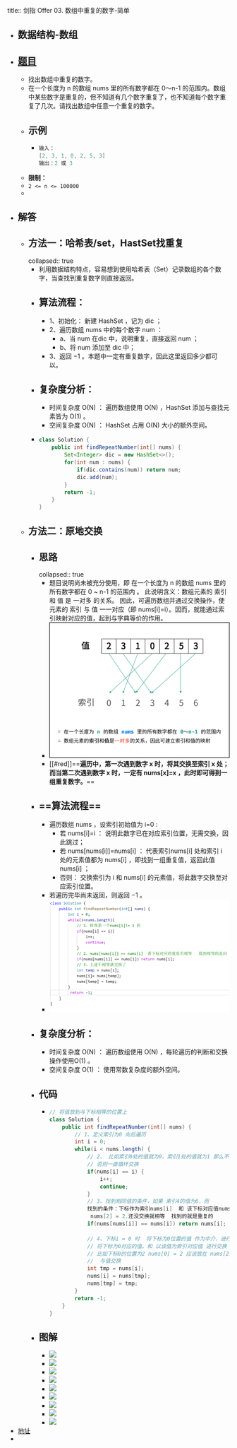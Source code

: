 title:: 剑指 Offer 03. 数组中重复的数字-简单

- ## 数据结构-数组
- ## [题目](https://leetcode.cn/problems/shu-zu-zhong-zhong-fu-de-shu-zi-lcof/)
	- 找出数组中重复的数字。
	- 在一个长度为 n 的数组 nums 里的所有数字都在 0～n-1 的范围内。数组中某些数字是重复的，但不知道有几个数字重复了，也不知道每个数字重复了几次。请找出数组中任意一个重复的数字。
	- ## 示例
		- ```java
		  输入：
		  [2, 3, 1, 0, 2, 5, 3]
		  输出：2 或 3 
		  ```
	- **限制：**
	- `2 <= n <= 100000`
	-
- ## 解答
	- ## 方法一：哈希表/set，HastSet找重复
	  collapsed:: true
		- 利用数据结构特点，容易想到使用哈希表（Set）记录数组的各个数字，当查找到重复数字则直接返回。
		- ## 算法流程：
			- 1、初始化： 新建 HashSet ，记为 dic ；
			- 2、遍历数组 nums 中的每个数字 num ：
				- a、当 num 在dic 中，说明重复，直接返回 num ；
				- b、将 num 添加至 dic 中；
			- 3、返回 −1 。本题中一定有重复数字，因此这里返回多少都可以。
		- ## 复杂度分析：
			- 时间复杂度 O(N) ： 遍历数组使用 O(N) ，HashSet 添加与查找元素皆为 O(1) 。
			- 空间复杂度 O(N) ： HashSet 占用 O(N) 大小的额外空间。
		- ```java
		  class Solution {
		      public int findRepeatNumber(int[] nums) {
		          Set<Integer> dic = new HashSet<>();
		          for(int num : nums) {
		              if(dic.contains(num)) return num;
		              dic.add(num);
		          }
		          return -1;
		      }
		  }
		  ```
	- ## 方法二：原地交换
		- ## 思路
		  collapsed:: true
			- 题目说明尚未被充分使用，即 在一个长度为 n 的数组 nums 里的所有数字都在 0 ~ n-1 的范围内 。 此说明含义：数组元素的 索引 和 值 是 一对多 的关系。 因此，可遍历数组并通过交换操作，使元素的 索引 与 值 一一对应（即 nums[i]=i）。因而，就能通过索引映射对应的值，起到与字典等价的作用。
			- ![原地交互.png](../assets/原地交互_1686040571516_0.png)
			- [[#red]]==**遍历中，第一次遇到数字 x 时，将其交换至索引 x 处；而当第二次遇到数字 x 时，一定有 nums[x]=x ，此时即可得到一组重复数字。**==
		- ## ==**算法流程**==
			- 遍历数组 nums ，设索引初始值为 i=0 :
				- 若 nums[i]=i ： 说明此数字已在对应索引位置，无需交换，因此跳过；
				- 若 nums[nums[i]]=nums[i] ： 代表索引nums[i] 处和索引 i 处的元素值都为 nums[i] ，即找到一组重复值，返回此值 nums[i] ；
				- 否则： 交换索引为 i 和 nums[i] 的元素值，将此数字交换至对应索引位置。
			- 若遍历完毕尚未返回，则返回 −1 。
			- ![image.png](../assets/image_1693719666118_0.png)
		- ## 复杂度分析：
			- 时间复杂度 O(N) ： 遍历数组使用 O(N) ，每轮遍历的判断和交换操作使用O(1) 。
			- 空间复杂度 O(1) ： 使用常数复杂度的额外空间。
		- ## 代码
			- ```java
			  // 将值放到与下标相等的位置上
			  class Solution {
			      public int findRepeatNumber(int[] nums) {
			          // 1、定义索引为0 向后遍历
			          int i = 0;
			          while(i < nums.length) {
			              // 2、 比如索引0处的值就为0，索引1处的值就为1 那么不需要交换。执行下个下标
			              // 否则一直循环交换
			              if(nums[i] == i) {
			                  i++;
			                  continue;
			              }
			              // 3、找到相同值的条件，如果 索引4的值为6，而
			              找到的条件：下标作为索引nums[i]  和 该下标对应值nums[nums[i]]作为索引是相同的
			               nums[2] = 2.还没交换就相等  找到的就是重复的
			              if(nums[nums[i]] == nums[i]) return nums[i];
			              
			              // 4、下标i = 0 时  将下标为0位置的值 作为中介，进行nums[nums[i]] == nums[i] 交换
			              // 将下标为0对应的值。和 以该值为索引对应值 进行交换
			              // 比如下标0的位置为2 nums[0] = 2 应该放在 nums[2] 的位置上 即 nums[num[i]]
			              //  与值交换
			              int tmp = nums[i];
			              nums[i] = nums[tmp];
			              nums[tmp] = tmp;
			          }
			          return -1;
			      }
			  }
			  ```
		- ## 图解
			- ![](https://pic.leetcode-cn.com/45a6303cd3ab50036a99ae89e2b0458f9b4885bb9d089997dfc0e5851a6a6300-Picture7.png)
			- ![](https://pic.leetcode-cn.com/58905a586575382e51096a5ce3e9e098ef8df215723174b4ac1d042e10a95c01-Picture8.png)
			- ![](https://pic.leetcode-cn.com/68a992b40bd5781a388c4fe811cd7a7c9b8dbb659089ed7473605323df76d241-Picture9.png)
			- ![](https://pic.leetcode-cn.com/98fd49b23dbb73cba6c551faaabfaaf5b3bbaed5f50f6c11ac42496bdfd2eba1-Picture10.png)
			- ![](https://pic.leetcode-cn.com/e6089e2d686fb1e76feb4f065ed14f7d2c02eadcdbfb6d4e2e9b6843f64914c3-Picture11.png)
			- ![](https://pic.leetcode-cn.com/80f2f1df8c43f56d63d09118fcb49c6c9d834aa743b01e9f8fd2b1ac9ce85403-Picture12.png)
			- ![](https://pic.leetcode-cn.com/64c97efd298d010e91b89eb18c7eb961538d6c1da400495c328dd92de3b47648-Picture13.png)
			- ![](https://pic.leetcode-cn.com/eaf0db1a4b0e0869d29fa789a234888d45dfffc5d1d13c5fb1c237a0b1bc5389-Picture14.png)
			- ![](https://pic.leetcode-cn.com/82ea50d1915609e368839cac6d4e0e615ff8297138aff645d0c2aba79e6a7b7e-Picture15.png)
- [地址](https://leetcode.cn/problems/shu-zu-zhong-zhong-fu-de-shu-zi-lcof/solutions/96623/mian-shi-ti-03-shu-zu-zhong-zhong-fu-de-shu-zi-yua/)
-